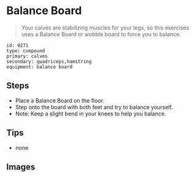 # Balance Board
> Your calves are stabilizing muscles for your legs, so this exercises uses a Balance Board or wobble board to force you to balance.

``` 
id: 0271 
type: compound 
primary: calves 
secondary: quadriceps,hamstring 
equipment: balance board 
``` 

## Steps

 - Place a Balance Board on the floor.
 - Step onto the board with both feet and try to balance yourself.
 - Note: Keep a slight bend in your knees to help you balance.

## Tips

 - none

## Images

